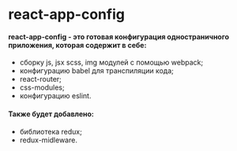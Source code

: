 # react-app-config

#### react-app-config - это готовая конфигурация одностраничного приложения, которая содержит в себе:
- сборку js, jsx scss, img модулей с помощью webpack;
- конфигурацию babel для транспиляции кода;
- react-router;
- css-modules;
- конфигурацию eslint.

#### Также будет добавлено:
- библиотека redux;
- redux-midleware.
